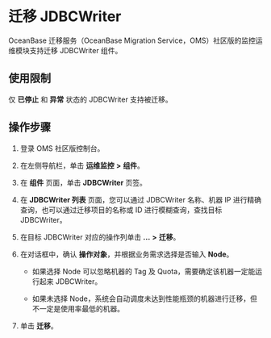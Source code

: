 # 迁移 JDBCWriter

OceanBase 迁移服务（OceanBase Migration Service，OMS）社区版的监控运维模块支持迁移 JDBCWriter 组件。

## 使用限制

仅 **已停止** 和 **异常** 状态的 JDBCWriter 支持被迁移。

## 操作步骤

1. 登录 OMS 社区版控制台。

2. 在左侧导航栏，单击 **运维监控** **\>** **组件**。

3. 在 **组件** 页面，单击 **JDBCWriter** 页签。

4. 在 **JDBCWriter 列表** 页面，您可以通过 JDBCWriter 名称、机器 IP 进行精确查询，也可以通过迁移项目的名称或 ID 进行模糊查询，查找目标 JDBCWriter。

5. 在目标 JDBCWriter 对应的操作列单击 **...** **\>** **迁移**。
   
6. 在对话框中，确认 **操作对象**，并根据业务需求选择是否输入 **Node**。
   
   * 如果选择 Node 可以忽略机器的 Tag 及 Quota，需要确定该机器一定能运行起来 JDBCWriter。
  
   * 如果未选择 Node，系统会自动调度未达到性能瓶颈的机器进行迁移，但不一定是使用率最低的机器。
  
7. 单击 **迁移**。




